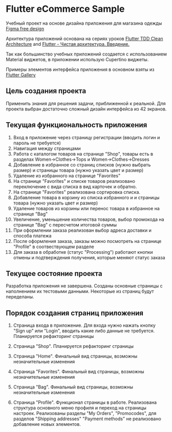 # Flutter eCommerce Sample

Учебный проект на основе дизайна приложения для магазина одежды [Figma free design](https://www.figma.com/file/lOgdm8Y2zt0Tk95wMvKurq/E-commerce-Application-by-Fively-%2F-Light-Version/duplicate)

Архитектура приложений основана на сериях уроков [Flutter TDD Clean Architecture](https://www.youtube.com/playlist?list=PLB6lc7nQ1n4iYGE_khpXRdJkJEp9WOech) and [Flutter - Чистая архитектура. Введение.](https://www.youtube.com/watch?v=EEoZEvsB7jg)

Так как большинство учебных приложений создается с использованием Material виджетов, в приложении использую Cupertino виджеты.

Примеры элементов интерфейса приложения в основном взяты из [Flutter Gallery](https://gallery.flutter.dev/#/demo)

## Цель создания проекта

Применить знания для решения задачи, приближенной к реальной. Для проекта выбран достаточно сложный дизайн интерфейса из 42 экранов.

## Текущая функциональность приложения

1. Вход в приложение через страницу регистрации (вводить логин и пароль не требуется)
0. Навигация между страницами
0. Работа с каталогом товаров на странице "Shop", товары есть в разделах Women->Clothes->Tops и Women->Clothes->Dresses
0. Добавление в избранное со страниц списков (нужно выбрать размер) и страницы товара (нужно указать цвет и размер)
0. Удаление из избранного на странице "Favorites"
0. На странице "Favorites" и списке товаров реализовано переключение с вида списка в вид карточек и обратно. 
0. На странице "Favorites" реализована сортировка списка.
0. Добавление товара в корзину из списка избранного и и страницы товара (нужно указать цвет и размер)
0. Удаление товаров из корзины или перенос товара в избранное на странице "Bag"
0. Увеличение, уменьшение количества товаров, выбор промокода на странице "Bag" с пересчетом итоговой суммы
0. При оформлении заказа реализован выбор адреса доставки и способа платежа
0. После оформления заказа, заказы можно посмотреть на странице "Profile" в соотвествующем разделе
0. Для заказа в обработке (статус "Processing") работают кнопки отмены и подтверждения получения, которые меняют статус заказа


## Текущее состояние проекта

Разработка приложения не завершена. Созданы основные страницы с наполнением их тестовыми данными. Некоторые из страниц будут переделаны.


## Порядок создания страниц приложения

1. Страница входа в приложение. Для входа нужно нажать кнопку "Sign up" или "Login", вводить какие либо данные не требуется. Планируется рефакторинг страницы

0. Страница "Shop". Планируется рефакторинг страницы

0. Страница "Home". Финальный вид страницы, возможны незначительные изменения

0. Страница "Favorites". Финальный вид страницы, возможны незначительные изменения

0. Страница "Bag". Финальный вид страницы, возможны незначительные изменения

0. Страница "Profile". Функционал страницы в работе. Реализована структура основного меню профиля и переход на страницы настроек. Реализованы разделы "My Orders", "Promocodes", для разделов "Shipping addresses" "Payment methods" не реализовано добавление новых элементов.